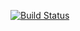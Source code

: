 [![Build Status](https://travis-ci.org/wayneashleyberry/rot13.svg?branch=master)](https://travis-ci.org/wayneashleyberry/rot13)
